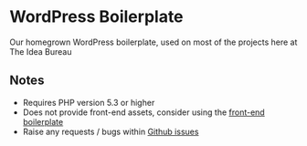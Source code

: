 # WordPress Boilerplate

Our homegrown WordPress boilerplate, used on most of the projects here at The Idea Bureau

## Notes

- Requires PHP version 5.3 or higher
- Does not provide front-end assets, consider using the [front-end boilerplate](https://github.com/theideabureau/Front-End-Boilerplate)
- Raise any requests / bugs within [Github issues](https://github.com/theideabureau/WordPress-Boilerplate/issues)